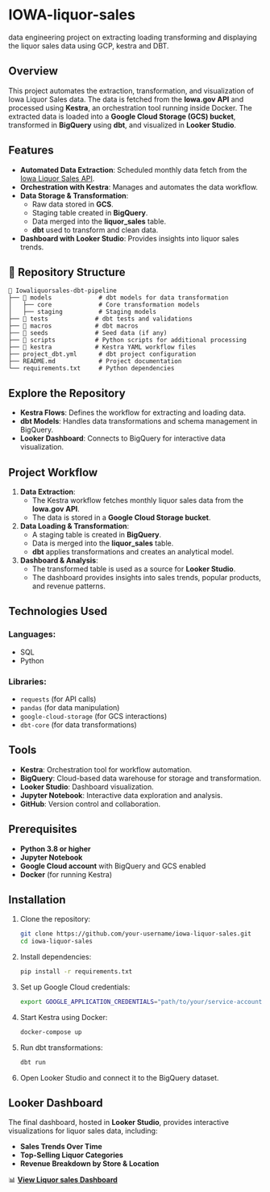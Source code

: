 # IOWA-liquor-sales
data engineering project on extracting loading transforming and displaying the liquor sales data using GCP, kestra and DBT.

## Overview
This project automates the extraction, transformation, and visualization of Iowa Liquor Sales data. The data is fetched from the **Iowa.gov API** and processed using **Kestra**, an orchestration tool running inside Docker. The extracted data is loaded into a **Google Cloud Storage (GCS) bucket**, transformed in **BigQuery** using **dbt**, and visualized in **Looker Studio**.

## Features
- **Automated Data Extraction**: Scheduled monthly data fetch from the [Iowa Liquor Sales API](https://data.iowa.gov/resource/m3tr-qhgy.json).
- **Orchestration with Kestra**: Manages and automates the data workflow.
- **Data Storage & Transformation**:
  - Raw data stored in **GCS**.
  - Staging table created in **BigQuery**.
  - Data merged into the **liquor_sales** table.
  - **dbt** used to transform and clean data.
- **Dashboard with Looker Studio**: Provides insights into liquor sales trends.

## 📁 Repository Structure
```
📂 Iowaliquorsales-dbt-pipeline
├── 📂 models             # dbt models for data transformation
│   ├── core             # Core transformation models
│   ├── staging          # Staging models
├── 📂 tests             # dbt tests and validations
├── 📂 macros            # dbt macros
├── 📂 seeds             # Seed data (if any)
├── 📂 scripts           # Python scripts for additional processing
├── 📂 kestra            # Kestra YAML workflow files
├── project_dbt.yml      # dbt project configuration
├── README.md            # Project documentation
└── requirements.txt     # Python dependencies
```

## Explore the Repository
- **Kestra Flows**: Defines the workflow for extracting and loading data.
- **dbt Models**: Handles data transformations and schema management in BigQuery.
- **Looker Dashboard**: Connects to BigQuery for interactive data visualization.

## Project Workflow
1. **Data Extraction**:
   - The Kestra workflow fetches monthly liquor sales data from the **Iowa.gov API**.
   - The data is stored in a **Google Cloud Storage bucket**.
2. **Data Loading & Transformation**:
   - A staging table is created in **BigQuery**.
   - Data is merged into the **liquor_sales** table.
   - **dbt** applies transformations and creates an analytical model.
3. **Dashboard & Analysis**:
   - The transformed table is used as a source for **Looker Studio**.
   - The dashboard provides insights into sales trends, popular products, and revenue patterns.

## Technologies Used
### Languages:
- SQL
- Python

### Libraries:
- `requests` (for API calls)
- `pandas` (for data manipulation)
- `google-cloud-storage` (for GCS interactions)
- `dbt-core` (for data transformations)

## Tools
- **Kestra**: Orchestration tool for workflow automation.
- **BigQuery**: Cloud-based data warehouse for storage and transformation.
- **Looker Studio**: Dashboard visualization.
- **Jupyter Notebook**: Interactive data exploration and analysis.
- **GitHub**: Version control and collaboration.

## Prerequisites
- **Python 3.8 or higher**
- **Jupyter Notebook**
- **Google Cloud account** with BigQuery and GCS enabled
- **Docker** (for running Kestra)

## Installation
1. Clone the repository:
   ```sh
   git clone https://github.com/your-username/iowa-liquor-sales.git
   cd iowa-liquor-sales
   ```
2. Install dependencies:
   ```sh
   pip install -r requirements.txt
   ```
3. Set up Google Cloud credentials:
   ```sh
   export GOOGLE_APPLICATION_CREDENTIALS="path/to/your/service-account.json"
   ```
4. Start Kestra using Docker:
   ```sh
   docker-compose up
   ```
5. Run dbt transformations:
   ```sh
   dbt run
   ```
6. Open Looker Studio and connect it to the BigQuery dataset.

## Looker Dashboard
The final dashboard, hosted in **Looker Studio**, provides interactive visualizations for liquor sales data, including:
- **Sales Trends Over Time**
- **Top-Selling Liquor Categories**
- **Revenue Breakdown by Store & Location**

📊 **[View Liquor sales Dashboard](https://lookerstudio.google.com/reporting/b0691325-01aa-4730-993c-626374417d7b)**


